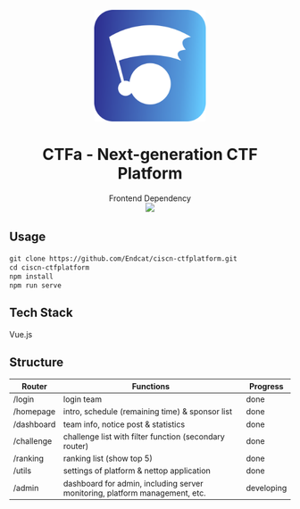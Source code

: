 <p align="center"><img src="https://github.com/Endcat/ciscn-ctfplatform/blob/master/static/CTFa_icon.png" width="200" alt="fiber-icon"></p>
<h1 align="center">CTFa - Next-generation CTF Platform</h1>
<p align="center">
  Frontend Dependency<br/>
<img src="https://img.shields.io/badge/-Vue.js-darkgreen?style=for-the-badge&logo=vue.js">
</p>

## Usage
```
git clone https://github.com/Endcat/ciscn-ctfplatform.git
cd ciscn-ctfplatform
npm install
npm run serve
```

## Tech Stack
Vue.js

## Structure
| Router | Functions | Progress |
|---|---|---|
| /login | login team | done |
| /homepage  | intro, schedule (remaining time) & sponsor list  | done |
| /dashboard  | team info, notice post & statistics  | done |
| /challenge  | challenge list with filter function (secondary router)  | done |
| /ranking  | ranking list (show top 5)  | done |
| /utils  | settings of platform & nettop application  | done  |
| /admin  | dashboard for admin, including server monitoring, platform management, etc.  | developing  |
